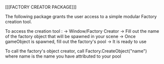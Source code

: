 [[[FACTORY CREATOR PACKAGE]]]

The following package grants the user access to a simple modular Factory creation tool.

To access the creation tool :
-> Window/Factory Creator
-> Fill out the name of the factory object that will be spawned in your scene
-> Once gameObject is spawned, fill out the factory's pool
-> It is ready to use

To call the factory's object creator, call Factory.CreateObject("name") where name is the name you have attributed to your pool